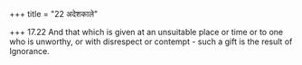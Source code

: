 +++
title = "22 अदेशकाले"

+++
17.22 And that which is given at an unsuitable place or time or to one
who is unworthy, or with disrespect or contempt - such a gift is the
result of Ignorance.
